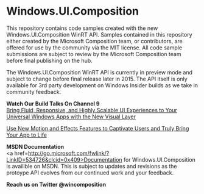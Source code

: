# Windows.UI.Composition
This repository contains code samples created with the new Windows.UI.Composition WinRT API. Samples contained in this repository either created by the Microsoft Composition team, or contributors, are offered for use by the community via the MIT license. All code sample submissions are subject to review by the Microsoft Composition team before final publishing on the hub. 

The Windows.UI.Composition WinRT API is currently in preview mode and subject to change before final release later in 2015. The API itself is only available for 3rd party development on Windows Insider builds as we take in community feedback.

<b>Watch Our Build Talks On Channel 9</b><br>
<a href=http://channel9.msdn.com/events/Build/2015/2-672 >Bring Fluid, Responsive, and Highly Scalable UI Experiences to Your Universal Windows Apps with the New Visual Layer</a>

<a href=http://channel9.msdn.com/events/Build/2015/3-737>Use New Motion and Effects Features to Captivate Users and Truly Bring Your App to Life</a> 

<b>MSDN Documentation</b><br>
<a href=http://go.microsoft.com/fwlink/?LinkID=534726&clcid=0x409>Documentation for Windows.UI.Composition</a> is availible on MSDN. This is subject to updates and revisions as the protoype API evolves from our continued work and your feedback.


<b>Reach us on Twitter @wincomposition</b>



